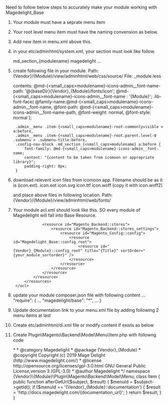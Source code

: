 Need to follow below steps to accurately make your module working with Magedelight_Base

1. Your module must have a seprate menu item
2. Your root level menu item must have the naming convension as below.
	<add id="{Vendor}_{Module}::{<small_caps>module_name}_root"
            title="{Title}"
            module="{Vendor}_{Module}"
            sortOrder="50"
            resource="{Vendor}_{Module}::root"
            toolTip="magedelight_base" />
3. Add new item in menu.xml above this.
	<add id="{Vendor}_{Module}::{<small_caps>module_name}_root_commonlyvisible"
            title="{Title}"
            module="{Vendor}_{Module}"
            sortOrder="{your_module_sortorder}"
            parent="Magedelight_Base::md_modules"
            resource="{Vendor}_{Module}::root" />

4. in your etc/adminhtml/system.xml, your section must look like follow.
	<section>
    	<class>md_section_{<small_caps>modulename}</class>
        <tab>magedelight</tab>
        ...
    </section>

5. create following file in your module.
	Path: {Vendor}/{Module}/view/adminhtml/web/css/source/
	File: _module.less

	contents:
		@md-{<small_caps>modulename}-icons-admin__font-name-path: '@{baseDir}{Vendor}_{Module}/fonts/icon';
		@md-{<small_caps>modulename}-icons-admin__font-name : '{Module}';
		.lib-font-face(
		  	@family-name:@md-{<small_caps>modulename}-icons-admin__font-name,
		  	@font-path: @md-{<small_caps>modulename}-icons-admin__font-name-path,
		  	@font-weight: normal,
		  	@font-style: normal
		);

		.admin__menu .item-{<small_caps>modulename}-root-commonlyvisible > a:before,
		.admin__menu .item-{<small_caps>modulename}-root.parent.level-0 .submenu > .submenu-title:before,
		.config-nav-block .md_section_{<small_caps>modulename} a:before {
		  	font-family: @md-{<small_caps>modulename}-icons-admin__font-name;
		  	content: "{content to be taken from icomoon or appropriate library}";
		  	padding-right: 8px;
		}

6. download relevent icon files from icomoon app. Filename should be as it is (icon.ext).
	icon.eot
	icon.svg
	icon.ttf
	icon.woff (copy it with icon.woff2)

	and place above files in following location.
	Path: {Vendor}/{Module}/view/adminhtml/web/fonts/

7. Your module acl.xml should look like this. SO every module of Magedelight will fall into Base Resource.
	<?xml version="1.0"?>
	<config xmlns:xsi="http://www.w3.org/2001/XMLSchema-instance" xsi:noNamespaceSchemaLocation="urn:magento:framework:Acl/etc/acl.xsd">
	    <acl>
	        <resources>
	            <resource id="Magento_Backend::admin">
	                <resource id="Magedelight_Base::root">
	                    <resource id="Magedelight_Base::md_modules">
	                        <resource id="{Vendor}_{Module}::root" title="{Title}" sortOrder="{your_module_sortorder}" />
	                    </resource>
	                </resource>

	                <resource id="Magento_Backend::stores">
	                    <resource id="Magento_Backend::stores_settings">
	                        <resource id="Magento_Config::config">
	                            <resource id="Magedelight_Base::config_root">
	                                <resource id="{Vendor}_{Module}::config_root" title="{Title}" sortOrder="{your_module_sortorder}" />
	                            </resource>
	                        </resource>
	                    </resource>
	                </resource>
	            </resource>
	        </resources>
	    </acl>
	</config>

8. update your module composer.json file with following content
	...
	"require": {
		...
		"magedelight/base": "*",
		...
	}

9. Update documentation link to your menu.xml file by adding following 2 menu items at last

	<add id="{Vendor}_{Module}::useful_links"
        title="Useful Links"
        module="{Vendor}_{Module}"
        sortOrder="999"
        parent="{Vendor}_{Module}::{<small_caps>module_name}_root"
        resource="{Vendor}_{Module}::{<small_caps>module_name}_root" />

    <add id="{Vendor}_{Module}::documentation"
        title="Documentation"
        module="{Vendor}_{Module}"
        sortOrder="10"
        target="_blank"
        parent="{Vendor}_{Module}::useful_links"
        resource="{Vendor}_{Module}::{<small_caps>module_name}_root" />

10. Create etc/adminhtml/di.xml file or modify content if exists as below

	<?xml version="1.0"?>
	<!-- 
	/**
	 * Magedelight
	 * Copyright (C) 2019 Magedelight <info@magedelight.com>
	 *
	 * @category Magedelight
	 * @package {Vendor}_{Module}
	 * @copyright Copyright (c) 2019 Mage Delight (http://www.magedelight.com/)
	 * @license http://opensource.org/licenses/gpl-3.0.html GNU General Public License,version 3 (GPL-3.0)
	 * @author Magedelight <info@magedelight.com>
	 */ 
	 -->
	<config xmlns:xsi="http://www.w3.org/2001/XMLSchema-instance" xsi:noNamespaceSchemaLocation="urn:magento:framework:ObjectManager/etc/config.xsd">
	    <type name="Magento\Backend\Model\Menu\Item">
		    <plugin name="md_{<small_caps>module_name}_menu_item_newtab" type="{Vendor}\{Module}\Plugin\Magento\Backend\Model\Menu\Item" />
		</type>
	</config>

11. Create Plugin\Magento\Backend\Model\Menu\Item.php with followng code
	
	<?php
	/**
	 * Magedelight
	 * Copyright (C) 2019 Magedelight <info@magedelight.com>
	 *
	 * @category Magedelight
	 * @package {Vendor}_{Module}
	 * @copyright Copyright (c) 2019 Mage Delight (http://www.magedelight.com/)
	 * @license http://opensource.org/licenses/gpl-3.0.html GNU General Public License,version 3 (GPL-3.0)
	 * @author Magedelight <info@magedelight.com>
	 */

	namespace {Vendor}\{Module}\Plugin\Magento\Backend\Model\Menu;

	class Item
	{
	    public function afterGetUrl($subject, $result)
	    {
	        $menuId = $subject->getId();
	        
	        if ($menuId == '{Vendor}_{Module}::documentation') {
	            $result = 'http://docs.magedelight.com/{documentation_url}';
	        }
	        
	        return $result;
	    }
	}

